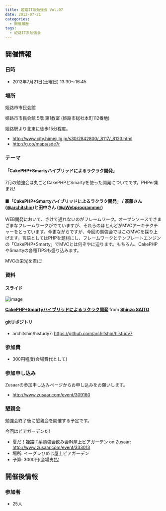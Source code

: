 ```yaml
---
title: 姫路IT系勉強会 Vol.07
date: 2012-07-21
categories:
  - 開催履歴
tags:
  - 姫路IT系勉強会
---
```


## 開催情報

### 日時

- 2012年7月21日(土曜日) 13:30～16:45

### 場所

姫路市市民会館

姫路市市民会館 5階 第1教室 (姫路市総社本町112番地)

姫路駅より北東に徒歩15分程度。

- <http://www.city.himeji.lg.jp/s30/2842800/_8117/_8123.html>
- <http://g.co/maps/sde7r>

### テーマ

#### 「CakePHP+Smartyハイブリッドによるラクラク開発」

7月の勉強会は丸ごとCakePHPとSmartyを使った開発についてです。PHPer集まれ!

#### ■「CakePHP+Smartyハイブリッドによるラクラク開発」 / 斎藤さん ([@architshin](https://twitter.com/#%21/architshin))と田中さん ([@aWebprogrammer](https://twitter.com/#%21/aWebprogrammer))

WEB開発において、さけて通れないのがフレームワーク。オープンソースでさまざまなフレームワークがでていますが、それらのほとんどがMVCアーキテクチャーをとっています。今更ながらですが、今回の勉強会ではこのMVCを採り上げます。言語としてはPHPを題材にし、フレームワークとテンプレートエンジンの「CakePHP+Smarty」でMVCとは何ぞやに迫ります。もちろん、CakePHPやSmartyの各種TIPSも盛り込みます。

MVCの栄光を君に!

### 資料

#### スライド

![image](http://www.google.com/chart?chc=sites&amp;cht=d&amp;chdp=sites&amp;chl=%5B%5BGoogle+Gadget&#39;%3D20&#39;f%5Cv&#39;a%5C%3D0&#39;10&#39;%3D427&#39;0&#39;dim&#39;%5Cbox1&#39;b%5CF6F6F6&#39;fC%5CF6F6F6&#39;eC%5C0&#39;sk&#39;%5C%5B%22Include+gadget+(iframe)%22&#39;%5D&#39;a%5CV%5C%3D12&#39;f%5C%5DV%5Cta%5C%3D10&#39;%3D0&#39;%3D428&#39;%3D353&#39;dim&#39;%5C%3D10&#39;%3D10&#39;%3D428&#39;%3D353&#39;vdim&#39;%5Cbox1&#39;b%5Cva%5CF6F6F6&#39;fC%5CC8C8C8&#39;eC%5C&#39;a%5C%5Do%5CLauto&#39;f%5C&amp;sig=SCe4saiJDmAsupiSHPq0iidRIAI)

**[CakePHP+Smartyハイブリッドによるラクラク開発](http://www.slideshare.net/architshin/histudy7 "CakePHP+Smartyハイブリッドによるラクラク開発")** from **[Shinzo SAITO](http://www.slideshare.net/architshin)**

#### gitリポジトリ

- architshin/histudy7: <https://github.com/architshin/histudy7>

### 参加費

- 300円程度(会場費代として)

### 参加申し込み

Zusaarの参加申し込みページからお申し込みをお願いします。

- <http://www.zusaar.com/event/309160>

### 懇親会

勉強会終了後に懇親会を開催する予定です。

今回はビアガーデンだ!

- 夏だ！姫路IT系勉強会飲み会IN屋上ビアガーデン on Zusaar: http://www.zusaar.com/event/333013
- 場所: イーグレひめじ屋上ビアガーデン
- 予算: 3000円(会場支払)

## 開催後情報

### 参加者

- 25人
